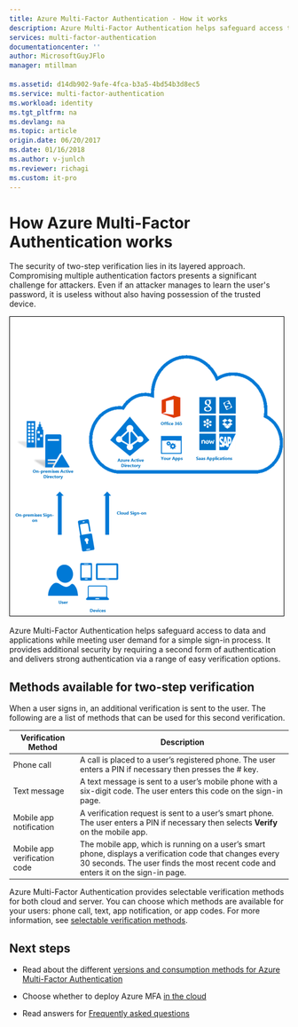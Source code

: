 ```yaml
---
title: Azure Multi-Factor Authentication - How it works
description: Azure Multi-Factor Authentication helps safeguard access to data and applications while meeting user demand for a simple sign-in process. It provides additional security by requiring a second form of authentication and delivers strong authentication via a range of easy verification options.
services: multi-factor-authentication
documentationcenter: ''
author: MicrosoftGuyJFlo
manager: mtillman

ms.assetid: d14db902-9afe-4fca-b3a5-4bd54b3d8ec5
ms.service: multi-factor-authentication
ms.workload: identity
ms.tgt_pltfrm: na
ms.devlang: na
ms.topic: article
origin.date: 06/20/2017
ms.date: 01/16/2018
ms.author: v-junlch
ms.reviewer: richagi
ms.custom: it-pro
---
```

# How Azure Multi-Factor Authentication works
The security of two-step verification lies in its layered approach. Compromising multiple authentication factors presents a significant challenge for attackers. Even if an attacker manages to learn the user's password, it is useless without also having possession of the trusted device. 

![Proofup](./media/multi-factor-authentication-how-it-works/howitworks.png)

Azure Multi-Factor Authentication helps safeguard access to data and applications while meeting user demand for a simple sign-in process.  It provides additional security by requiring a second form of authentication and delivers strong authentication via a range of easy verification options.


## Methods available for two-step verification
When a user signs in, an additional verification is sent to the user.  The following are a list of methods that can be used for this second verification.

| Verification Method | Description |
| --- | --- |
| Phone call |A call is placed to a user’s registered phone. The user enters a PIN if necessary then presses the # key. |
| Text message |A text message is sent to a user’s mobile phone with a six-digit code. The user enters this code on the sign-in page. |
| Mobile app notification |A verification request is sent to a user’s smart phone. The user enters a PIN if necessary then selects **Verify** on the mobile app. |
| Mobile app verification code |The mobile app, which is running on a user’s smart phone, displays a verification code that changes every 30 seconds. The user finds the most recent code and enters it on the sign-in page. |

Azure Multi-Factor Authentication provides selectable verification methods for both cloud and server. You can choose which methods are available for your users: phone call, text, app notification, or app codes. For more information, see [selectable verification methods](multi-factor-authentication-whats-next.md#selectable-verification-methods).

## Next steps

- Read about the different [versions and consumption methods for Azure Multi-Factor Authentication](multi-factor-authentication-versions-plans.md)

- Choose whether to deploy Azure MFA [in the cloud](./multi-factor-authentication-get-started-cloud.md)

- Read answers for [Frequently asked questions](multi-factor-authentication-faq.md)

<!-- Update_Description: wording update -->